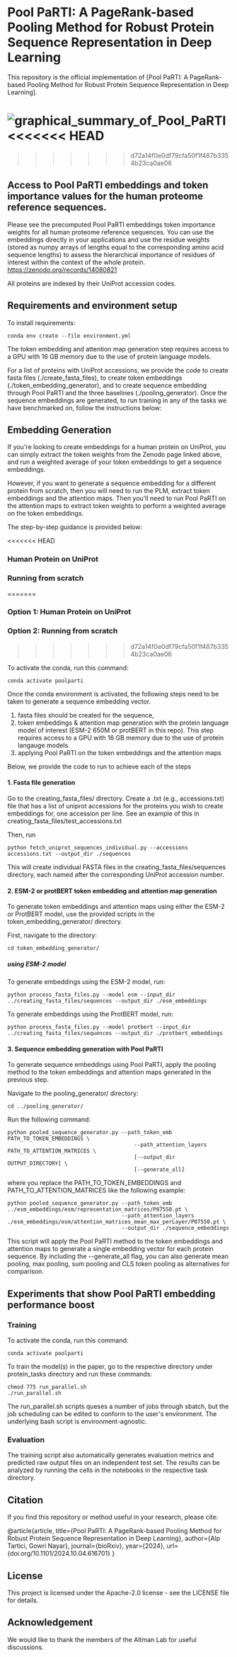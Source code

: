 

# Pool PaRTI: A PageRank-based Pooling Method for Robust Protein Sequence Representation in Deep Learning

This repository is the official implementation of [Pool PaRTI: A PageRank-based Pooling Method for Robust Protein Sequence Representation in Deep Learning]. 

![graphical_summary_of_Pool_PaRTI](https://github.com/user-attachments/assets/e237aafe-d0ed-42b5-ba40-abc04409c030)
<<<<<<< HEAD
=======


>>>>>>> d72a14f0e0df79cfa50f1f487b3354b23ca0ae06



## Access to Pool PaRTI embeddings and token importance values for the human proteome reference sequences.
Please see the precomputed Pool PaRTI embeddings token importance weights for all human proteome reference sequences. You can use the embeddings directly in your applications and use the residue weights (stored as numpy arrays of lengths equal to the corresponding amino acid sequence lengths) to assess the hierarchical importance of residues of interest within the context of the whole protein.
https://zenodo.org/records/14080821 

All proteins are indexed by their UniProt accession codes.

## Requirements and environment setup

To install requirements:

```setup
conda env create --file environment.yml
```
The token embedding and attention map generation step requires access to a GPU with 16 GB memory due to the use of protein language models.

For a list of proteins with UniProt accessions, we provide the code to create fasta files (./create_fasta_files), to create token embeddings (./token_embedding_generator), and to create sequence embedding through Pool PaRTI and the three baselines (./pooling_generator). Once the sequence embeddings are generated, to run training in any of the tasks we have benchmarked on, follow the instructions below:

## Embedding Generation

If you're looking to create embeddings for a human protein on UniProt, you can simply extract the token weights from the Zenodo page linked above, and run a weighted average of your token embeddings to get a sequence embeddings.

However, if you want to generate a sequence embedding for a different protein from scratch, then you will need to run the PLM, extract token embeddings and the attention maps. Then you'll need to run Pool PaRTI on the attention maps to extract token weights to perform a weighted average on the token embeddings. 

The step-by-step guidance is provided below:

<<<<<<< HEAD
### Human Protein on UniProt



### Running from scratch
=======
### Option 1: Human Protein on UniProt



### Option 2: Running from scratch
>>>>>>> d72a14f0e0df79cfa50f1f487b3354b23ca0ae06


To activate the conda, run this command:

```activation
conda activate poolparti
```

Once the conda environment is activated, the following steps need to be taken to generate a sequence embedding vector.
1) fasta files should be created for the sequence,
2) token embeddings & attention map generation with the protein language model of interest (ESM-2 650M or protBERT in this repo). This step requires access to a GPU with 16 GB memory due to the use of protein langauge models.
3) applying Pool PaRTI on the token embeddings and the attention maps

Below, we provide the code to run to achieve each of the steps

#### 1. Fasta file generation

Go to the creating_fasta_files/ directory. Create a .txt (e.g., accessions.txt) file that has a list of uniprot accessions for the proteins you wish to create embeddings for, one accession per line. See an example of this in creating_fasta_files/test_accessions.txt

Then, run
```fasta run
python fetch_uniprot_sequences_individual.py --accessions accessions.txt --output_dir ./sequences
```

This will create individual FASTA files in the creating_fasta_files/sequences directory, each named after the corresponding UniProt accession number.

#### 2. ESM-2 or protBERT token embedding and attention map generation
To generate token embeddings and attention maps using either the ESM-2 or ProtBERT model, use the provided scripts in the token_embedding_generator/ directory.

First, navigate to the directory: 
```
cd token_embedding_generator/
```

##### using ESM-2 model

To generate embeddings using the ESM-2 model, run:
```
python process_fasta_files.py --model esm --input_dir ../creating_fasta_files/sequences --output_dir ./esm_embeddings

```

To generate embeddings using the ProtBERT model, run:
```
python process_fasta_files.py --model protbert --input_dir ../creating_fasta_files/sequences --output_dir ./protbert_embeddings
```

#### 3. Sequence embedding generation with Pool PaRTI
To generate sequence embeddings using Pool PaRTI, apply the pooling method to the token embeddings and attention maps generated in the previous step.

Navigate to the pooling_generator/ directory:

```
cd ../pooling_generator/
```
Run the following command:

```
python pooled_sequence_generator.py --path_token_emb PATH_TO_TOKEN_EMBEDDINGS \
                                        --path_attention_layers PATH_TO_ATTENTION_MATRICES \
                                        [--output_dir OUTPUT_DIRECTORY] \
                                        [--generate_all]
```
where you replace the PATH_TO_TOKEN_EMBEDDINGS and PATH_TO_ATTENTION_MATRICES like the following example:

```
python pooled_sequence_generator.py --path_token_emb ../esm_embeddings/esm/representation_matrices/P07550.pt \
                                    --path_attention_layers ./esm_embeddings/esm/attention_matrices_mean_max_perLayer/P07550.pt \
                                    --output_dir ./sequence_embeddings                                  
```

This script will apply the Pool PaRTI method to the token embeddings and attention maps to generate a single embedding vector for each protein sequence. By including the --generate_all flag, you can also generate mean pooling, max pooling, sum pooling and CLS token pooling as alternatives for comparison.


## Experiments that show Pool PaRTI embedding performance boost 
### Training

To activate the conda, run this command:

```activation
conda activate poolparti
```

To train the model(s) in the paper, go to the respective directory under protein_tasks directory and run these commands:

```train
chmod 775 run_parallel.sh
./run_parallel.sh
```

The run_parallel.sh scripts queses a number of jobs through sbatch, but the job scheduling can be edited to conform to the user's environment. The underlying bash script is environment-agnostic. 

### Evaluation

The training script also automatically generates evaluation metrics and predicted raw output files on an independent test set. The results can be analyzed by running the cells in the notebooks in the respective task directory.

## Citation

If you find this repository or method useful in your research, please cite:

@article{article,
  title={Pool PaRTI: A PageRank-based Pooling Method for Robust Protein Sequence Representation in Deep Learning},
  author={Alp Tartici, Gowri Nayar},
  journal={bioRxiv},
  year={2024},
  url={doi.org/10.1101/2024.10.04.616701}
}

## License
This project is licensed under the Apache-2.0 license - see the LICENSE file for details.

## Acknowledgement
We would like to thank the members of the Altman Lab for useful discussions.

